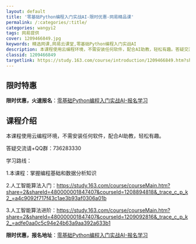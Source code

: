 ```yaml
---
layout: default
title: '零基础Python编程入门实战AI-限时优惠-网易精品课'
permalink: /:categories/:title/
categories: wangyi2
tags: 网易提供
cover: 1209466849.jpg
keywords: 精选网课,网易云课堂,零基础Python编程入门实战AI
description: 本课程使用云编程环境，不需安装任何软件，配合AI助教，轻松有趣。答疑交流请+QQ群：736283330学习路线：1.本课
classid: 1209466849
targetlink: https://study.163.com/course/introduction/1209466849.htm?share=1&shareId=1025206652&utm_campaign=share&utm_medium=iphoneShare&utm_source=&utm_u=1025206652
---
```


## 限时特惠

**限时优惠，火速报名**：[零基础Python编程入门实战AI-报名学习](https://study.163.com/course/introduction/1209466849.htm?share=1&shareId=1025206652&utm_campaign=share&utm_medium=iphoneShare&utm_source=&utm_u=1025206652)

## 课程介绍

本课程使用云编程环境，不需安装任何软件，配合AI助教，轻松有趣。

答疑交流请+QQ群：736283330



学习路线：



1.本课程：掌握编程基础和数据分析知识



2.人工智能算法入门：https://study.163.com/course/courseMain.htm?share=2&shareId=480000001847407&courseId=1208894818&_trace_c_p_k2_=a4c9092f717f43c1ae3b93af0306a01b



3.人工智能算法进阶：https://study.163.com/course/courseMain.htm?share=2&shareId=480000001847407&courseId=1209092816&_trace_c_p_k2_=adfe0aa0c5c94e24b63a9aa392a633b1

**限时优惠，报名地址**：[零基础Python编程入门实战AI-报名学习](https://study.163.com/course/introduction/1209466849.htm?share=1&shareId=1025206652&utm_campaign=share&utm_medium=iphoneShare&utm_source=&utm_u=1025206652)

